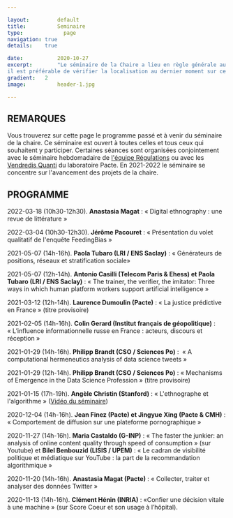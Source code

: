 ```yaml
---

layout:			default
title:  		Seminaire
type:			  page
navigation: true
details:    true

date:   		2020-10-27
excerpt: 		"Le séminaire de la Chaire a lieu en règle générale au laboratoire Pacte (salle de réunion du 1er étage). Dans le contexte pandémique,
il est préférable de vérifier la localisation au dernier moment sur ce site (à la rubrique Actualités) ou sur le fil Twitter de la Chaire (@AlgoSociety)."
gradient: 	2
image: 			header-1.jpg

---
```


## REMARQUES

Vous trouverez sur cette page le programme passé et à venir du séminaire de la chaire. Ce séminaire est ouvert à toutes celles et tous ceux qui souhaitent y participer. Certaines séances sont organisées conjointement avec le séminaire hebdomadaire de [l'équipe Régulations](https://www.pacte-grenoble.fr/page/regulations) ou avec les [Vendredis Quanti](https://quantigre.hypotheses.org/) du laboratoire Pacte. En 2021-2022 le séminaire se concentre sur l'avancement des projets de la chaire.

## PROGRAMME

2022-03-18 (10h30-12h30). **Anastasia Magat** : « Digital ethnography : une revue de littérature »

2022-03-04 (10h30-12h30). **Jérôme Pacouret** : « Présentation du volet qualitatif de l'enquête FeedingBias »

2021-05-07 (14h-16h). **Paola Tubaro (LRI / ENS Saclay)** : « Générateurs de positions, réseaux et stratification sociale»

2021-05-07 (12h-14h). **Antonio Casilli (Telecom Paris & Ehess) et Paola Tubaro (LRI / ENS Saclay)** : « The trainer, the verifier, the imitator: Three ways in which human platform workers support artificial intelligence »

2021-03-12 (12h-14h). **Laurence Dumoulin (Pacte)** : « La justice prédictive en France » (titre provisoire)

2021-02-05 (14h-16h). **Colin Gerard (Institut français de géopolitique)** : « L’influence informationnelle russe en France : acteurs, discours et réception »

2021-01-29 (14h-16h). **Philipp Brandt (CSO / Sciences Po)** :  « A computational hermeneutics analysis of data science tweets »

2021-01-29 (12h-14h). **Philipp Brandt (CSO / Sciences Po)** : « Mechanisms of Emergence in the Data Science Profession » (titre provisoire)

2021-01-15 (17h-19h). **Angèle Christin (Stanford)** : « L'ethnographe et l'algorithme » ([Vidéo du séminaire](https://cloud.univ-grenoble-alpes.fr/index.php/s/HCkT3JeTjrAS2YC))

2020-12-04 (14h-16h). **Jean Finez (Pacte) et Jingyue Xing (Pacte & CMH)** : « Comportement de diffusion sur une plateforme pornographique »

2020-11-27 (14h-16h). **Maria Castaldo (G-INP)** : « The faster the junkier: an analysis of online content quality through speed of consumption » (sur Youtube) et **Bilel Benbouzid (LISIS / UPEM)** : « Le cadran de visibilité politique et médiatique sur YouTube : la part de la recommandation algorithmique »

2020-11-20 (14h-16h). **Anastasia Magat (Pacte)** : « Collecter, traiter et analyser des données Twitter » 

2020-11-13 (14h-16h). **Clément Hénin (INRIA)** : «Confier une décision vitale à une machine » (sur Score Coeur et son usage à l’hôpital).



